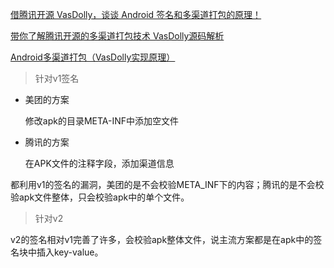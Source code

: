 [借腾讯开源 VasDolly，谈谈 Android 签名和多渠道打包的原理！](https://juejin.im/post/5a96325bf265da4e9b5942e5)

[带你了解腾讯开源的多渠道打包技术 VasDolly源码解析](https://blog.csdn.net/lmj623565791/article/details/79998048)

[Android多渠道打包（VasDolly实现原理）](https://www.jianshu.com/p/5baea0e1cd1e?utm_campaign=maleskine&utm_content=note&utm_medium=seo_notes&utm_source=recommendation)

> 针对v1签名

* 美团的方案

    修改apk的目录META-INF中添加空文件

* 腾讯的方案

    在APK文件的注释字段，添加渠道信息

都利用v1的签名的漏洞，美团的是不会校验META_INF下的内容；腾讯的是不会校验apk文件整体，只会校验apk中的单个文件。

> 针对v2

v2的签名相对v1完善了许多，会校验apk整体文件，说主流方案都是在apk中的签名块中插入key-value。
